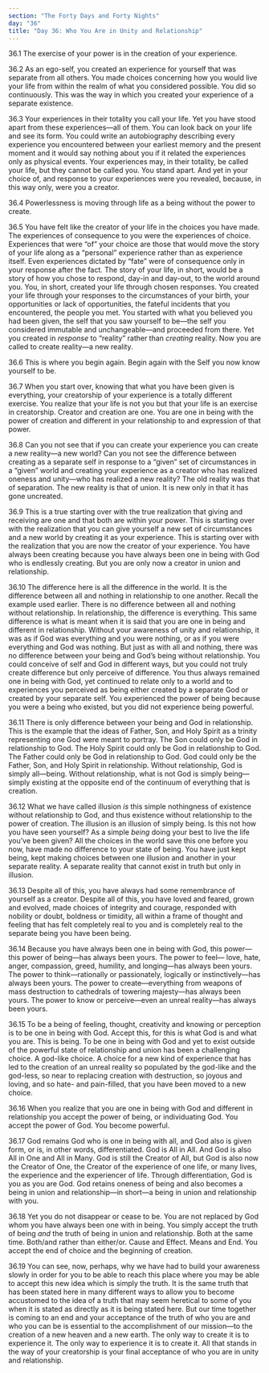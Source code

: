 ```yaml
---
section: "The Forty Days and Forty Nights"
day: "36"
title: "Day 36: Who You Are in Unity and Relationship"
---
```


36.1 The exercise of your power is in the creation of your experience.

36.2 As an ego-self, you created an experience for yourself that was
separate from all others. You made choices concerning how you would live
your life from within the realm of what you considered possible. You did
so continuously. This was the way in which you created your experience
of a separate existence. 

36.3 Your experiences in their totality you call your life. Yet you have
stood apart from these experiences—all of them.  You can look back on
your life and see its form. You could write an autobiography describing
every experience you encountered between your earliest memory and the
present moment and it would say nothing about you if it related the
experiences only as physical events. Your experiences may, in their
totality, be called your life, but they cannot be called you. You stand
apart. And yet in your choice of, and response to your experiences were
you revealed, because, in this way only, were you a creator. 

36.4 Powerlessness is moving through life as a being without the power
to create. 

36.5 You have felt like the creator of your life in the choices you have
made. The experiences of consequence to you were the experiences of
choice. Experiences that were “of” your choice are those that would move
the story of your life along as a “personal” experience rather than as
experience itself. Even experiences dictated by “fate” were of
consequence only in your response after the fact. The story of your
life, in short, would be a story of how you chose to respond, day-in and
day-out, to the world around you. You, in short, created your life
through chosen responses. You created your life through your responses
to the circumstances of your birth, your opportunities or lack of
opportunities, the fateful incidents that you encountered, the people
you met. You started with what you believed you had been given, the self
that you saw yourself to be—the self you considered immutable and
unchangeable—and proceeded from there. Yet you created in *response* to
“reality” rather than *creating* reality. Now you are called to create
reality—a new reality. 

36.6 This is where you begin again. Begin again with the Self you now
know yourself to be. 

36.7 When you start over, knowing that what you have been given is
everything, your creatorship of your experience is a totally different
exercise. You realize that your life is not you but that your life is an
exercise in creatorship. Creator and creation are one. You are one in
being with the power of creation and different in your relationship to
and expression of that power. 

36.8 Can you not see that if you can create your experience you can
create a new reality—a new world? Can you not see the difference between
creating as a separate self in response to a “given” set of
circumstances in a “given” world and creating your experience as a
creator who has realized oneness and unity—who has realized a new
reality? The old reality was that of separation. The new reality is that
of union. It is new only in that it has gone uncreated. 

36.9 This is a true starting over with the true realization that giving
and receiving are one and that both are within your power. This is
starting over with the realization that you can give yourself a new set
of circumstances and a new world by creating it as your experience. This
is starting over with the realization that you are now the creator of
your experience. You have always been creating because you have always
been one in being with God who is endlessly creating. But you are only
now a creator in union and relationship. 

36.10 The difference here is all the difference in the world. It is the
difference between all and nothing in relationship to one another.
Recall the example used earlier. There is no difference between all and
nothing without relationship. In relationship, the difference is
everything. This same difference is what is meant when it is said that
you are one in being and different in relationship. Without your
awareness of unity and relationship, it was as if God was everything and
you were nothing, or as if you were everything and God was nothing. But
just as with all and nothing, there was no difference between your being
and God’s being without relationship. You could conceive of self and God
in different ways, but you could not truly create difference but only
perceive of difference.  You thus always remained one in being with God,
yet continued to relate only to a world and to experiences you perceived
as being either created by a separate God or created by your separate
self. You experienced the power of being because you were a being who
existed, but you did not experience being powerful. 

36.11 There is only difference between your being and God in
relationship. This is the example that the ideas of Father, Son, and
Holy Spirit as a trinity representing one God were meant to portray. The
Son could only be God in relationship to God. The Holy Spirit could only
be God in relationship to God. The Father could only be God in
relationship to God. God could only be the Father, Son, and Holy Spirit
in relationship. Without relationship, God is simply all—being. Without
relationship, what is not God is simply being—simply existing at the
opposite end of the continuum of everything that is creation. 

36.12 What we have called illusion *is* this simple nothingness of
existence without relationship to God, and thus existence without
relationship to the power of creation. The illusion is an illusion of
simply being. Is this not how you have seen yourself? As a simple *being*
doing your best to live the life you’ve been given? All the choices in
the world save this one before you now, have made no difference to your
state of being. You have just kept being, kept making choices between
one illusion and another in your separate reality. A separate reality
that cannot exist in truth but only in illusion. 

36.13 Despite all of this, you have always had some remembrance of
yourself as a creator.  Despite all of this, you have loved and feared,
grown and evolved, made choices of integrity and courage, responded with
nobility or doubt, boldness or timidity, all within a frame of thought
and feeling that has felt completely real to you and is completely real
to the separate being you have been being. 

36.14 Because you have always been one in being with God, this
power—this power of being—has always been yours. The power to feel—
love, hate, anger, compassion, greed, humility, and longing—has always
been yours. The power to think—rationally or passionately, logically or
instinctively—has always been yours. The power to create—everything from
weapons of mass destruction to cathedrals of towering majesty—has always
been yours. The power to know or perceive—even an unreal reality—has
always been yours. 

36.15 To be a being of feeling, thought, creativity and knowing or
perception is to be one in being with God. Accept this, for this is what
God is and what you are. This is being. To be one in being with God and
yet to exist outside of the powerful state of relationship and union has
been a challenging choice. A god-like choice. A choice for a new kind of
experience that has led to the creation of an unreal reality so
populated by the god-like and the god-less, so near to replacing
creation with destruction, so joyous and loving, and so hate- and
pain-filled, that you have been moved to a new choice. 

36.16 When you realize that you are one in being with God and different
in relationship you accept the power of being, or individuating God. You
accept the power of God. You become powerful. 

36.17 God remains God who is one in being with all, and God also is
given form, or is, in other words, differentiated. God is All in All.
And God is also All in One and All in Many. God is still the Creator of
All, but God is also now the Creator of One, the Creator of the
experience of one life, or many lives, the experience and the
experiencer of life. Through differentiation, God is you as you are God.
God retains oneness of being and also becomes a being in union and
relationship—in short—a being in union and relationship with you.

36.18 Yet you do not disappear or cease to be. You are not replaced by
God whom you have always been one with in being. You simply accept the
truth of being *and* the truth of being in union and relationship. Both at
the same time. Both/and rather than either/or. Cause and Effect. Means
and End. You accept the end of choice and the beginning of creation.

36.19 You can see, now, perhaps, why we have had to build your awareness
slowly in order for you to be able to reach this place where you may be
able to accept this new idea which is simply the truth. It is the same
truth that has been stated here in many different ways to allow you to
become accustomed to the idea of a truth that may seem heretical to some
of you when it is stated as directly as it is being stated here. But our
time together is coming to an end and your acceptance of the truth of
who you are and who you can be is essential to the accomplishment of our
mission—to the creation of a new heaven and a new earth. The only way to
create it is to experience it. The only way to experience it is to
create it. All that stands in the way of your creatorship is your final
acceptance of who you are in unity and relationship.

